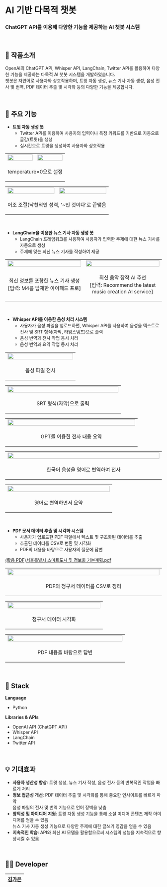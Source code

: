 # AI 기반 다목적 챗봇  
<h3>ChatGPT API를 이용해 다양한 기능을 제공하는 AI 챗봇 시스템</h3>  
<br/>

## 📝 작품소개  
OpenAI의 ChatGPT API, Whisper API, LangChain, Twitter API를 활용하여 다양한 기능을 제공하는 다목적 AI 챗봇 시스템을 개발하였습니다. <br>
챗봇은 자연어로 사용자와 상호작용하며, 트윗 자동 생성, 뉴스 기사 자동 생성, 음성 전사 및 번역, PDF 데이터 추출 및 시각화 등의 다양한 기능을 제공합니다.

<br>

## 🌁 주요 기능  
- **트윗 자동 생성 봇**  
  - Twitter API를 이용하여 사용자의 입력이나 특정 키워드를 기반으로 자동으로 글감(트윗)을 생성
  - 실시간으로 트윗을 생성하여 사용자와 상호작용

<table>
  <tr>
    <td align="center" width="50%">
      <img src="https://github.com/user-attachments/assets/c64560d7-e217-406b-a2dc-2f619d108375" width="100%" />
    </td>
    <td align="center" width="50%">
      <img src="https://github.com/user-attachments/assets/5285d6b4-427e-4c4c-b516-8ef065206e0c" width="100%" />
    </td>
  </tr>
  <tr>
    <td align="center" colspan="2">
      <p align="center">temperature=0으로 설정</p>
    </td>
  </tr>
</table>

<table>
  <tr>
    <td align="center" width="50%">
      <img src="https://github.com/user-attachments/assets/c7673b33-d5af-4213-9e7b-2fb9f0e1b2b1" width="100%" />
    </td>
    <td align="center" width="50%">
      <img src="https://github.com/user-attachments/assets/d0ff3066-d479-4700-bb41-94532df44104" width="100%" />
    </td>
  </tr>
  <tr>
    <td align="center" colspan="2">
      <p align="center">어조 조절(낙천적인 성격, '~인 것이다'로 끝맺음</p>
    </td>
  </tr>
</table>
<br/>

- **LangChain을 이용한 뉴스 기사 자동 생성 봇**  
  - LangChain 프레임워크를 사용하여 사용자가 입력한 주제에 대한 뉴스 기사를 자동으로 생성
  - 주제에 맞는 최신 뉴스 기사를 작성하여 제공

<table>
  <tr>
    <td align="center" width="50%">
      <img src="https://github.com/user-attachments/assets/52092635-365a-4b01-8ff8-47aa2e244545" width="100%" />
    </td>
    <td align="center" width="50%">
      <img src="https://github.com/user-attachments/assets/e4238c53-e855-4e39-8623-88dc488cf75a" width="100%" />
    </td>
  </tr>
  <tr>
    <td align="center" style="border: none;">
      <p align="center">최신 정보를 포함한 뉴스 기사 생성 <br>[입력: M4를 탑재한 아이패드 프로]</p>
    </td>
    <td align="center" style="border: none;">
      <p align="center">최신 음악 창작 AI 추천 <br>[입력: Recommend the latest music creation AI service]</p>
    </td>
  </tr>
</table>

<br>

- **Whisper API를 이용한 음성 처리 시스템**  
  - 사용자가 음성 파일을 업로드하면, Whisper API를 사용하여 음성을 텍스트로 전사 및 SRT 형식(자막, 타임스탬프)으로 출력
  - 음성 번역과 전사 작업 동시 처리
  - 음성 번역과 요약 작업 동시 처리
 
<table>
  <tr>
    <td align="center" width="50%">
      <img src="https://github.com/user-attachments/assets/03968579-0dc9-45f7-b3ea-a6f589738c0a" width="100%" />
    </td>
  </tr>
  <tr>
    <td align="center" colspan="2">
      <p align="center">음성 파일 전사</p>
    </td>
  </tr>
</table>
<table>
  <tr>
    <td align="center" width="50%">
      <img src="https://github.com/user-attachments/assets/da6465b7-b54e-44d4-a148-783a0cc45f46" width="100%" />
    </td>
  </tr>
  <tr>
    <td align="center" colspan="2">
      <p align="center">SRT 형식(자막)으로 출력</p>
    </td>
  </tr>
</table>
<table>
  <tr>
    <td align="center" width="50%">
      <img src="https://github.com/user-attachments/assets/5279d484-40c8-4350-ba5a-11f47fa2eca0" width="100%" />
    </td>
  </tr>
  <tr>
    <td align="center" colspan="2">
      <p align="center">GPT를 이용한 전사 내용 요약</p>
    </td>
  </tr>
</table>
<table>
  <tr>
    <td align="center" width="50%">
      <img src="https://github.com/user-attachments/assets/327a99ff-a8df-418d-a13a-d6b60fb4e900" width="100%" />
    </td>
  </tr>
  <tr>
    <td align="center" colspan="2">
      <p align="center">한국어 음성을 영어로 변역하여 전사</p>
    </td>
  </tr>
</table>
<table>
  <tr>
    <td align="center" width="50%">
      <img src="https://github.com/user-attachments/assets/d6c47050-858b-446e-b277-81aa4659dd1e" width="100%" />
    </td>
  </tr>
  <tr>
    <td align="center" colspan="2">
      <p align="center">영어로 변역하면서 요약</p>
    </td>
  </tr>
</table>

<br>

- **PDF 문서 데이터 추출 및 시각화 시스템**  
  - 사용자가 업로드한 PDF 파일에서 텍스트 및 구조화된 데이터를 추출  
  - 추출된 데이터를 CSV로 변환 및 시각화
  - PDF의 내용을 바탕으로 사용자의 질문에 답변

[(활용 PDF)서울특별시 스마트도시 및 정보화 기본계획.pdf](https://github.com/user-attachments/files/17416927/default.pdf)
<table>
  <tr>
    <td align="center" width="50%">
      <img src="https://github.com/user-attachments/assets/dd17d3bd-6a2f-4909-8f02-21adc48c5245" width="100%" />
    </td>
  </tr>
  <tr>
    <td align="center" colspan="2">
      <p align="center">PDF의 청구서 데이터를 CSV로 정리</p>
    </td>
  </tr>
</table>
<table>
  <tr>
    <td align="center" width="50%">
      <img src="https://github.com/user-attachments/assets/d6ec9ef0-4b28-464c-8427-877b01eeddbf" width="100%" />
    </td>
  </tr>
  <tr>
    <td align="center" colspan="2">
      <p align="center">청구서 데이터 시각화</p>
    </td>
  </tr>
</table>
<table>
  <tr>
    <td align="center" width="50%">
      <img src="https://github.com/user-attachments/assets/040c0a5a-0f3b-46bc-a194-69bacbfdefe7" width="100%" />
    </td>
  </tr>
  <tr>
    <td align="center" colspan="2">
      <p align="center">PDF 내용을 바탕으로 답변</p>
    </td>
  </tr>
</table>

<br/>

## 🔧 Stack  
**Language**  
- Python  

**Libraries & APIs**  
- OpenAI API (ChatGPT API)  
- Whisper API  
- LangChain  
- Twitter API  

<br/>

## 💡 기대효과  
- **사용자 생산성 향상**: 트윗 생성, 뉴스 기사 작성, 음성 전사 등의 반복적인 작업을 빠르게 처리
- **정보 접근성 개선**: PDF 데이터 추출 및 시각화를 통해 중요한 인사이트를 빠르게 파악 <br>
                       음성 파일의 전사 및 번역 기능으로 언어 장벽을 낮춤
- **창의성 및 아이디어 지원**: 트윗 자동 생성 기능을 통해 소셜 미디어 콘텐츠 제작 아이디어를 얻을 수 있음 <br>
                              뉴스 기사 자동 생성 기능으로 다양한 주제에 대한 글쓰기 영감을 얻을 수 있음
- **지속적인 학습**: API와 최신 AI 모델을 활용함으로써 시스템의 성능을 지속적으로 향상시킬 수 있음

<br/>

## 🙋‍♂️ Developer  
| [김가은](https://github.com/gaeunamy) |
| :--------: |  
